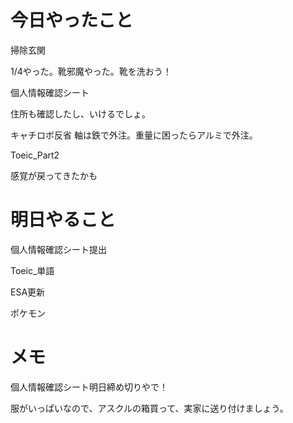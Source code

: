 # 今日やったこと
掃除玄関

1/4やった。靴邪魔やった。靴を洗おう！

個人情報確認シート

住所も確認したし、いけるでしょ。

キャチロボ反省
軸は鉄で外注。重量に困ったらアルミで外注。

Toeic_Part2

感覚が戻ってきたかも

# 明日やること
個人情報確認シート提出

Toeic_単語

ESA更新

ポケモン

# メモ
個人情報確認シート明日締め切りやで！

服がいっぱいなので、アスクルの箱買って、実家に送り付けましょう。

